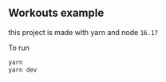 ## Workouts example

this project is made with yarn and node `16.17`

To run

```bash
yarn
yarn dev
```
